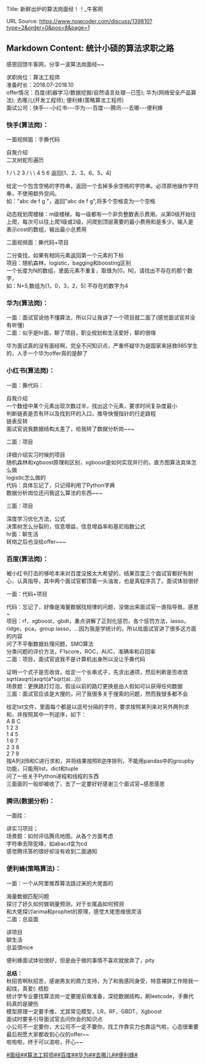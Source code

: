 Title: 新鲜出炉的算法岗面经！！_牛客网

URL Source: https://www.nowcoder.com/discuss/139810?type=2&order=0&pos=8&page=1

Markdown Content:
统计小硕的算法求职之路
-----------

感恩回馈牛客网，分享一波算法岗面经~~

求职岗位：算法工程师  
准备时长：2018.07-2018.10  
offer情况：百度(机器学习/数据挖掘/自然语言处理--已签); 华为(网络安全产品算法); 去哪儿(开发工程师); 便利蜂(策略算法工程师)  
面试公司：快手---小红书---华为---百度---腾讯---去哪---便利蜂

### 快手(算法岗)：

一面视频面：手撕代码

自我介绍  
二叉树蛇形遍历

1
               / \\
             2     3
           /  \\      \\
         4    5       6
      返回\[1、2、3、6、5、4\]

给定一个包含空格的字符串，返回一个去掉多余空格的字符串。必须原地操作字符串，不使用额外空间。  
如："abc de f g "，返回"abc de f g",将多个空格变为一个空格

动态规划爬楼梯：m级楼梯，每一级都有一个非负整数表示费用。从第0级开始往上爬，每次可以往上爬1级或2级，问爬到顶层需要的最小费用和是多少。输入是表示cost的数组，输出最小总费用

二面视频面：撕代码+项目

二分查找，如果有相同元素返回第一个元素的下标  
项目：随机森林，logistic，bagging和boosting区别  
一个长度为N的数组，里面元素不重复，取值为\[0，N\]，请找出不存在的那个数字，  
如：N=5,数组为\[1，0，3，2，5\] 不存在的数字为4

### 华为(算法岗)：

一面：面试官说他不懂算法，所以只让我讲了一个项目就二面了(感觉面试官并没有听懂)  
二面：似乎是hr面，聊了项目，职业规划和生活爱好，聊的很嗨

华为面试真的没有面经啊，完全不问知识点，严重怀疑华为是国家来拯救985学生的，人手一个华为offer真的是醉了

### 小红书(算法岗)：

一面：撕代码：

自我介绍  
一个数组中某个元素出现次数过半，找出这个元素，要求时间复杂度最小  
判断链表是否有环以及找到环的入口，推导快慢指针的行走路程  
链表反转  
面试官说我数据结构太差了，给我转了数据分析岗~~~

二面：项目

详细介绍实习时候的项目  
随机森林和xgboost原理和区别，xgboost是如何实现并行的，直方图算法具体怎么做  
logistic怎么做的  
代码：具体忘记了，只记得利用了Python字典  
数据分析岗位还问我这么算法的东西~~~

三面：项目

深度学习优化方法，公式  
决策树怎么分裂的，信息增益，信息增益率和基尼指数公式  
hr面：聊生活  
转岗之后也没给offer~~~

### 百度(算法岗)：

被小红书打击的够呛本来对百度没报太大希望的，结果百度三个面试官都好有耐心，认真指导，其中两个面试官都顶着一头油发，也是真程序员了。面试体验很好

一面：代码+项目

代码：忘记了，好像是海量数据找规律的问题，没做出来面试官一直指导我，感恩~  
项目：rf，xgboost，gbdt，重点讲解了正则化惩罚，各个惩罚方法，lasso，ridge，pca，group lasso，...因为我是学统计的，所以给面试官讲了很多这方面的内容  
问了不平衡数据处理问题，SMO算法  
分类问题的评价方法，F1score，ROC，AUC，准确率和召回率  
二面：项目，面试官说我不是计算机出身所以没让手撕代码

证明一个式子是否收敛，给定一个长串式子，先求出通项，然后判断是否收敛  
sqrt(asqrt(asqrt(a\*sqrt(a)...)))  
场景题：更换路灯灯泡，假设以前的路灯更换是由人假如可以获得任何数据  
三面：面试官应该是大搜的，问了我很多关于搜索的问题，然而我很多都不会

给定txt文件，里面每个都是以逗号分隔的字符，要求按照某列来对另外两列求和，并按照其中一列逆序，如下：  
A B C  
1 2 3  
1 4 5  
1 6 7  
2 3 8  
2 7 9  
按A列对B和C进行求和，并将结果按照B逆序排列，不能用pandas中的groupby功能，只能用list，dict和tuple  
问了一些关于Python进程和线程的东西  
三面面的一般却被收了，去了一定要好好感谢三个面试官~感恩感恩

### 腾讯(数据分析)：

一面挂：

讲实习项目；  
场景题：如何评估腾讯地图，从各个方面考虑  
字符串去除驼峰，如abacd变为cd  
感觉腾讯答的很好却没有收到二面通知

### 便利蜂(策略算法)：

一面：一个从阿里推荐算法跳过来的大佬面的

海量数据匹配问题  
探讨了好久如何做销量预测，对于长尾品如何预测  
和大佬探讨arima和prophet的原理，感觉大佬思维很灵活  
二面：总监面

讲项目  
聊生活  
总监很nice

便利蜂面试体验很好，但是由于做的事情不喜欢就放弃了，pity

**总结：**  
秋招苦啊秋招苦，感谢男友的鼎力支持，为了和我感同身受，特意裸辞工作陪我一起找，真爱(: 捂脸  
统计学专业要找算法岗一定要提前做准备，深挖数据结构，刷leetcode，手撕代码真的是硬伤  
模型原理一定要手推，尤其常见模型，LR，RF，GBDT，Xgboost  
面试时要多引导面试官去问你会的知识点  
小公司不一定要你，大公司不一定不要你，找工作靠实力也靠运气啦，心态很重要  
最后祝愿大家都收到心仪的offer~~  
啦啦啦，终于可以浪啦，开心~~

[#面经#](https://www.nowcoder.com/creation/subject/928d551be73f40db82c0ed83286c8783)[#算法工程师#](https://www.nowcoder.com/creation/subject/146d543971d045ba84b4b8a4dd573fff)[#百度#](https://www.nowcoder.com/enterprise/139/discussion)[#华为#](https://www.nowcoder.com/enterprise/239/discussion)[#去哪儿#](https://www.nowcoder.com/enterprise/141/discussion)[#便利蜂#](https://www.nowcoder.com/enterprise/799/discussion)
